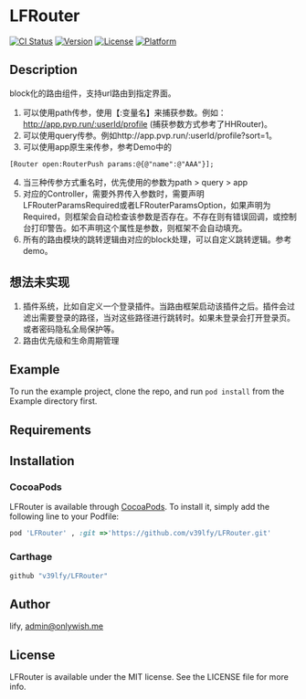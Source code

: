 # LFRouter

[![CI Status](https://img.shields.io/travis/李福有/LFRouter.svg?style=flat)](https://travis-ci.org/李福有/LFRouter)
[![Version](https://img.shields.io/cocoapods/v/LFRouter.svg?style=flat)](https://cocoapods.org/pods/LFRouter)
[![License](https://img.shields.io/cocoapods/l/LFRouter.svg?style=flat)](https://cocoapods.org/pods/LFRouter)
[![Platform](https://img.shields.io/cocoapods/p/LFRouter.svg?style=flat)](https://cocoapods.org/pods/LFRouter)

## Description
block化的路由组件，支持url路由到指定界面。
1. 可以使用path传参，使用【:变量名】来捕获参数。例如：http://app.pvp.run/:userId/profile  (捕获参数方式参考了HHRouter)。
2. 可以使用query传参。例如http://app.pvp.run/:userId/profile?sort=1。
3. 可以使用app原生来传参，参考Demo中的 
```ObjC
[Router open:RouterPush params:@{@"name":@"AAA"}];
```
4. 当三种传参方式重名时，优先使用的参数为path > query > app
5. 对应的Controller，需要外界传入参数时，需要声明LFRouterParamsRequired或者LFRouterParamsOption，如果声明为Required，则框架会自动检查该参数是否存在。不存在则有错误回调，或控制台打印警告。如不声明这个属性是参数，则框架不会自动填充。
6. 所有的路由模块的跳转逻辑由对应的block处理，可以自定义跳转逻辑。参考demo。

## 想法未实现
1. 插件系统，比如自定义一个登录插件。当路由框架启动该插件之后。插件会过滤出需要登录的路径，当对这些路径进行跳转时。如果未登录会打开登录页。或者密码隐私全局保护等。
2. 路由优先级和生命周期管理
## Example

To run the example project, clone the repo, and run `pod install` from the Example directory first.

## Requirements

## Installation
### CocoaPods
LFRouter is available through [CocoaPods](https://cocoapods.org). To install
it, simply add the following line to your Podfile:

```ruby
pod 'LFRouter' , :git =>'https://github.com/v39lfy/LFRouter.git'
```

### Carthage
```ruby
github "v39lfy/LFRouter"
```
## Author

lify, admin@onlywish.me

## License

LFRouter is available under the MIT license. See the LICENSE file for more info.
